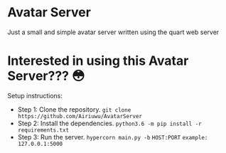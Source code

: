 # Avatar Server
Just a small and simple avatar server written using the quart web server

# Interested in using this Avatar Server??? :flushed:
Setup instructions:
* Step 1: Clone the repository. `git clone https://github.com/Airiuwu/AvatarServer`
* Step 2: Install the dependencies. `python3.6 -m pip install -r requirements.txt`
* Step 3: Run the server. `hypercorn main.py -b` `HOST:PORT` `example: 127.0.0.1:5000`
